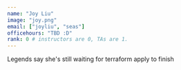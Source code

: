 ```yaml
---
name: "Joy Liu"
image: "joy.png"
email: ["joyliu", "seas"]
officehours: "TBD :D"
rank: 0 # instructors are 0, TAs are 1.
---
```

Legends say she's still waiting for terraform apply to finish
